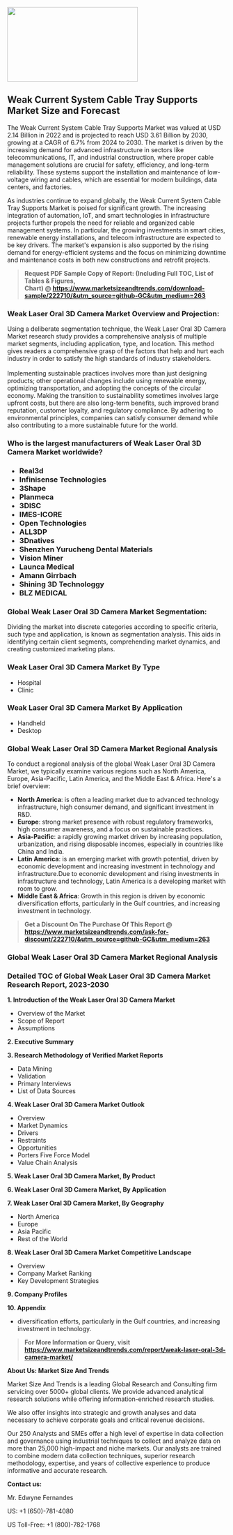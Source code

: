 <p><img class="alignnone size-medium wp-image-20088" src="https://ffe5etoiles.com/wp-content/uploads/2024/12/MST1-300x171.png" alt="" width="300" height="171" /></p><h2>Weak Current System Cable Tray Supports Market Size and Forecast</h2><p>The Weak Current System Cable Tray Supports Market was valued at USD 2.14 Billion in 2022 and is projected to reach USD 3.61 Billion by 2030, growing at a CAGR of 6.7% from 2024 to 2030. The market is driven by the increasing demand for advanced infrastructure in sectors like telecommunications, IT, and industrial construction, where proper cable management solutions are crucial for safety, efficiency, and long-term reliability. These systems support the installation and maintenance of low-voltage wiring and cables, which are essential for modern buildings, data centers, and factories.</p><p>As industries continue to expand globally, the Weak Current System Cable Tray Supports Market is poised for significant growth. The increasing integration of automation, IoT, and smart technologies in infrastructure projects further propels the need for reliable and organized cable management systems. In particular, the growing investments in smart cities, renewable energy installations, and telecom infrastructure are expected to be key drivers. The market's expansion is also supported by the rising demand for energy-efficient systems and the focus on minimizing downtime and maintenance costs in both new constructions and retrofit projects.</p></p><blockquote id="" class=""><strong>Request PDF Sample Copy of Report: (Including Full TOC, List of Tables &amp; Figures, Chart)&nbsp;@&nbsp;<strong><a href="https://www.marketsizeandtrends.com/download-sample/222710/&utm_source=github-GC&utm_medium=263" target="_blank">https://www.marketsizeandtrends.com/download-sample/222710/&utm_source=github-GC&utm_medium=263</a></strong></strong></blockquote><h3 id="" class="">Weak Laser Oral 3D Camera Market&nbsp;Overview and Projection:</h3><p id="" class="">Using a deliberate segmentation technique, the Weak Laser Oral 3D Camera Market research study provides a comprehensive analysis of multiple market segments, including application, type, and location. This method gives readers a comprehensive grasp of the factors that help and hurt each industry in order to satisfy the high standards of industry stakeholders. <br /> <br />Implementing sustainable practices involves more than just designing products; other operational changes include using renewable energy, optimizing transportation, and adopting the concepts of the circular economy. Making the transition to sustainability sometimes involves large upfront costs, but there are also long-term benefits, such improved brand reputation, customer loyalty, and regulatory compliance. By adhering to environmental principles, companies can satisfy consumer demand while also contributing to a more sustainable future for the world.</p><h3 id="" class="">Who is the largest manufacturers of&nbsp;Weak Laser Oral 3D Camera Market worldwide?</h3><h3 class=""><p><ul><li>Real3d </li><li> Infinisense Technologies </li><li> 3Shape </li><li> Planmeca </li><li> 3DISC </li><li> IMES-ICORE </li><li> Open Technologies </li><li> ALL3DP </li><li> 3Dnatives </li><li> Shenzhen Yurucheng Dental Materials </li><li> Vision Miner </li><li> Launca Medical </li><li> Amann Girrbach </li><li> Shining 3D Technologgy </li><li> BLZ MEDICAL</li></ul></p></h3><h3 id="" class="">Global&nbsp;Weak Laser Oral 3D Camera Market Segmentation:</h3><p id="" class="">Dividing the market into discrete categories according to specific criteria, such type and application, is known as segmentation analysis. This aids in identifying certain client segments, comprehending market dynamics, and creating customized marketing plans.</p><h3 id="" class="">Weak Laser Oral 3D Camera Market&nbsp;By Type</h3><p><p><ul><li>Hospital</li><li> Clinic</p></li></ul></p></p><h3 id="" class="">Weak Laser Oral 3D Camera Market&nbsp;By Application</h3><p class=""><p><ul><li>Handheld</li><li> Desktop</li></ul></p></p><h3 id="" class="">Global Weak Laser Oral 3D Camera Market Regional Analysis</h3><p id="" class="">To conduct a regional analysis of the global Weak Laser Oral 3D Camera Market, we typically examine various regions such as North America, Europe, Asia-Pacific, Latin America, and the Middle East &amp; Africa. Here's a brief overview:</p><ul><li><strong>North America</strong>: is often a leading market due to advanced technology infrastructure, high consumer demand, and significant investment in R&amp;D.</li><li><strong>Europe</strong>: strong market presence with robust regulatory frameworks, high consumer awareness, and a focus on sustainable practices.</li><li><strong>Asia-Pacific</strong>: a rapidly growing market driven by increasing population, urbanization, and rising disposable incomes, especially in countries like China and India.</li><li><strong>Latin America</strong>: is an emerging market with growth potential, driven by economic development and increasing investment in technology and infrastructure.Due to economic development and rising investments in infrastructure and technology, Latin America is a developing market with room to grow.</li><li><strong>Middle East &amp; Africa</strong>: Growth in this region is driven by economic diversification efforts, particularly in the Gulf countries, and increasing investment in technology.</li></ul><blockquote id="" class=""><strong>Get a Discount On The Purchase Of This Report @ <strong><a href="https://www.marketsizeandtrends.com/ask-for-discount/222710/&utm_source=github-GC&utm_medium=263" target="_blank">https://www.marketsizeandtrends.com/ask-for-discount/222710/&utm_source=github-GC&utm_medium=263</a></strong></strong></blockquote><h3 id="" class="">Global Weak Laser Oral 3D Camera Market Regional Analysis</h3><h3 id="" class="">Detailed TOC of Global Weak Laser Oral 3D Camera Market Research Report, 2023-2030</h3><p id="" class=""><strong>1. Introduction of the Weak Laser Oral 3D Camera Market</strong></p><ul><li>Overview of the Market</li><li>Scope of Report</li><li>Assumptions</li></ul><p id="" class=""><strong>2. Executive Summary</strong></p><p id="" class=""><strong>3. Research Methodology of Verified Market Reports</strong></p><ul><li>Data Mining</li><li>Validation</li><li>Primary Interviews</li><li>List of Data Sources</li></ul><p id="" class=""><strong>4. Weak Laser Oral 3D Camera Market Outlook</strong></p><ul><li>Overview</li><li>Market Dynamics</li><li>Drivers</li><li>Restraints</li><li>Opportunities</li><li>Porters Five Force Model</li><li>Value Chain Analysis</li></ul><p id="" class=""><strong>5. Weak Laser Oral 3D Camera Market, By Product</strong></p><p id="" class=""><strong>6. Weak Laser Oral 3D Camera Market, By Application</strong></p><p id="" class=""><strong>7. Weak Laser Oral 3D Camera Market, By Geography</strong></p><ul><li>North America</li><li>Europe</li><li>Asia Pacific</li><li>Rest of the World</li></ul><p id="" class=""><strong>8. Weak Laser Oral 3D Camera Market Competitive Landscape</strong></p><ul><li>Overview</li><li>Company Market Ranking</li><li>Key Development Strategies</li></ul><p id="" class=""><strong>9. Company Profiles</strong></p><p id="" class=""><strong>10. Appendix</strong></p><ul><li>diversification efforts, particularly in the Gulf countries, and increasing investment in technology.</li></ul><blockquote id="" class=""><strong>For More Information or Query, visit <strong><strong><a href="https://www.marketsizeandtrends.com/report/weak-laser-oral-3d-camera-market/" target="_blank">https://www.marketsizeandtrends.com/report/weak-laser-oral-3d-camera-market/</a></strong></strong></strong></blockquote><p id="" class=""><strong>About Us: Market Size And Trends</strong></p><p id="" class="">Market Size And Trends is a leading Global Research and Consulting firm servicing over 5000+ global clients. We provide advanced analytical research solutions while offering information-enriched research studies.</p><p id="" class="">We also offer insights into strategic and growth analyses and data necessary to achieve corporate goals and critical revenue decisions.</p><p id="" class="">Our 250 Analysts and SMEs offer a high level of expertise in data collection and governance using industrial techniques to collect and analyze data on more than 25,000 high-impact and niche markets. Our analysts are trained to combine modern data collection techniques, superior research methodology, expertise, and years of collective experience to produce informative and accurate research.</p><p id="" class=""><strong>Contact us:</strong></p><p id="" class="">Mr. Edwyne Fernandes</p><p id="" class="">US: +1 (650)-781-4080</p><p id="" class="">US Toll-Free: +1 (800)-782-1768</p>
